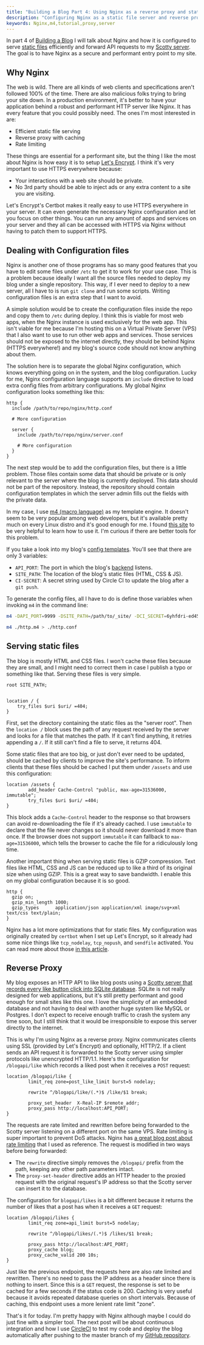 ```yaml
---
title: "Building a Blog Part 4: Using Nginx as a reverse proxy and static file server"
description: "Configuring Nginx as a static file server and reverse proxy."
keywords: Nginx,m4,tutorial,proxy,server
---
```


In part 4 of [Building a Blog](
./posts/2018-09-03-is-this-finally-working-oh-hello-world.html) I will talk 
about Nginx and how it is configured to serve [static
files](./posts/2018-09-07-generating-a-static-site-with-hakyll.html) efficiently and 
forward API requests to my [Scotty server](
./2018-09-12-creating-an-http-api-with-scotty-and-beam.html). The goal 
is to have Nginx as a secure and performant entry point to my site. 

<!--more-->

## Why Nginx

The web is wild. There are all kinds of web clients and specifications aren't 
followed 100% of the time. There are also malicious folks trying to bring your 
site down. In a production environment, it's better to have your application 
behind a robust and performant HTTP server like Nginx. It has every feature that
you could possibly need. The ones I'm most interested in are:

- Efficient static file serving
- Reverse proxy with caching
- Rate limiting

These things are essential for a performant site, but the thing I like the most 
about Nginx is how easy it is to setup [Let's Encrypt](
https://certbot.eff.org/lets-encrypt/ubuntuxenial-nginx). I think it's
very important to use HTTPS everywhere because: 

- Your interactions with a web site should be private. 
- No 3rd party should be able to inject ads or any extra content to a site you 
are visiting. 

Let's Encrypt's Certbot makes it really easy to use HTTPS everywhere in your 
server. It can even generate the necessary Nginx configuration and let you focus 
on other things. You can run any amount of apps and services on your server and
they all can be accessed with HTTPS via Nginx without having to patch them to
support HTTPS.

## Dealing with Configuration files

Nginx is another one of those programs has so many good features that you have to 
edit some files under `/etc` to get it to work for your use case. This is a
problem because ideally I want all the source files needed to deploy my blog
under a single repository. This way, if I ever need to deploy to a new server, 
all I have to is run `git clone` and run some scripts. Writing configuration
files is an extra step that I want to avoid.

A simple solution would be to create the configuration files inside the repo and
copy them to `/etc` during deploy. I think this is viable for most web apps,
when the Nginx instance is used exclusively for the web app. This isn't viable
for me because I'm hosting this on a Virtual Private Server (VPS) that I also
want to use to run other web apps and services. Those services should not be 
exposed to the internet directly, they should be behind Nginx (HTTPS 
everywhere!) and my blog's source code should not know anything about them. 

The solution here is to separate the global Nginx configuration, which knows
everything going on in the system, and the blog configuration. Lucky for me,
Nginx configuration language supports an `include` directive to load extra
config files from arbitrary configurations. My global Nginx configuration looks
something like this:

```
http {
  include /path/to/repo/nginx/http.conf

  # More configuration

  server {
    include /path/to/repo/nginx/server.conf

    # More configuration
  }
}
```

The next step would be to add the configuration files, but there is a little
problem. Those files contain some data that should be private or is only
relevant to the server where the blog is currently deployed. This data should
not be part of the repository. Instead, the repository should contain
configuration templates in which the server admin fills out the fields with the
private data.

In my case, I use [m4 (macro language)](
https://www.gnu.org/software/m4/m4.html) as my template engine. It doesn't seem
to be very popular among web developers, but it's available pretty much on every 
Linux distro and it's good enough for me. I found [this site](
https://mbreen.com/m4.html) to be very helpful to learn how to use it. I'm 
curious if there are better tools for this problem.

If you take a look into my blog's [config templates](
https://github.com/GAumala/blog/tree/master/nginx). You'll see that there are
only 3 variables:

- `API_PORT`: The port in which the blog's [backend](
./posts/2018-09-12-creating-an-http-api-with-scotty-and-beam.html) listens.
- `SITE_PATH`: The location of the blog's static files (HTML, CSS & JS).  
- `CI-SECRET`: A secret string used by Circle CI to update the blog after a `git
  push`.

To generate the config files, all I have to do is define those variables when
invoking `m4` in the command line: 

``` bash
m4 -DAPI_PORT=9999 -DSITE_PATH=/path/to/_site/ -DCI_SECRET=6yhfdri-ed45-24on-5342-0b24q85m4452 ./server.m4 > ./server.conf

m4 ./http.m4 > ./http.conf

```
## Serving static files

The blog is mostly HTML and CSS files. I won't cache these files because they
are small, and I might need to correct them in case I publish a typo or
something like that. Serving these files is very simple.

```
root SITE_PATH;


location / {
    try_files $uri $uri/ =404;
}
```

First, set the directory containing the static files as the "server root". Then 
the `location /` block uses the path of any request received by the server and 
looks for a file that matches the path. If it can't find anything, it retries 
appending a `/`. If it still can't find a file to serve, it returns 404.

Some static files that are too big, or just don't ever need to be updated,
should be cached by clients to improve the site's performance. To inform
clients that these files should be cached I put them under `/assets` and use
this configuration:

```
location /assets {
        add_header Cache-Control "public, max-age=31536000, immutable";
        try_files $uri $uri/ =404;
}
```

This block adds a `Cache-Control` header to the response so that browsers can 
avoid re-downloading the file if it's already cached. I use `immutable` to declare 
that the file never changes so it should never download it more than once. If 
the browser does not support `immutable` it can fallback to `max-age=31536000`,
which tells the browser to cache the file for a ridiculously long time.

Another important thing when serving static files is GZIP compression. Text
files like HTML, CSS and JS can be reduced up to like a third of its original
size when using GZIP. This is a great way to save bandwidth. I enable this on my
global configuration because it is so good.

```
http {
  gzip on;
  gzip_min_length 1000;
  gzip_types      application/json application/xml image/svg+xml text/css text/plain;
}
```

Nginx has a lot more optimizations that for static files. My configuration
was originally created by `certbot` when I set up Let's Encrypt, so it already 
had some nice things like `tcp_nodelay`, `tcp_nopush`, and `sendfile` activated.
You can read more about those [in this article](
https://www.netguru.co/codestories/nginx-tutorial-performance).

## Reverse Proxy

My blog exposes an HTTP API to like blog posts using a [Scotty server that 
records every like button click into SQLite database](
./posts/2018-09-12-creating-an-http-api-with-scotty-and-beam.html). SQLite is 
not really designed for web applications, but it's still pretty performant and
good enough for small sites like this one. I love the simplicity of an embedded 
database and not having to deal with another huge system like MySQL or Postgres. 
I don't expect to receive enough traffic to crash the system any time soon, but 
I still think that it would be irresponsible to expose this server directly to 
the internet. 

This is why I'm using Nginx as a reverse proxy. Nginx communicates clients using
SSL (provided by Let's Encrypt) and optionally, HTTP/2. If a client sends an API
request it is forwarded to the Scotty server using simpler protocols like
unencrypted HTTP/1.1. Here's the configuration for `/blogapi/like` which records 
a liked post when it receives a `POST` request:

```
location /blogapi/like {
        limit_req zone=post_like_limit burst=5 nodelay;

        rewrite ^/blogapi/like/(.*)$ /like/$1 break;

        proxy_set_header  X-Real-IP $remote_addr;
        proxy_pass http://localhost:API_PORT;
}
```

The requests are rate limited and rewritten before being forwarded to the Scotty
server listening on a different port on the same VPS. Rate limiting is super
important to prevent DoS attacks. Nginx has [a great blog post about rate 
limiting](https://www.nginx.com/blog/rate-limiting-nginx/) that I used as 
reference. The request is modified in two ways before being forwarded:

- The `rewrite` directive simply removes the `/blogapi/` prefix from the path, 
keeping any other path parameters intact. 
- The `proxy-set-header` directive adds an HTTP header to the proxied request 
with the original request's IP address so that the Scotty server can insert it 
to the database.

The configuration for `blogapi/likes` is a bit different because it returns the 
number of likes that a post has when it receives a `GET` request:

```
location /blogapi/likes {
        limit_req zone=api_limit burst=5 nodelay;

        rewrite ^/blogapi/likes/(.*)$ /likes/$1 break;

        proxy_pass http://localhost:API_PORT;
        proxy_cache blog;
        proxy_cache_valid 200 10s;
}
```

Just like the previous endpoint, the requests here are also rate limited and 
rewritten. There's no need to pass the IP address as a header since there is
nothing to insert. Since this is a `GET` request, the response is set to be
cached for a few seconds if the status code is 200. Caching is very useful
because it avoids repeated database queries on short intervals. Because of 
caching, this endpoint uses a more lenient rate limit "zone". 

That's it for today. I'm pretty happy with Nginx although maybe I could do just
fine with a simpler tool. The next post will be about continuous integration and
how I use [CircleCI](https://circleci.com/) to test my code and deploy the blog 
automatically after pushing to the master branch of my [GitHub repository](
https://github.com/GAumala/blog).
